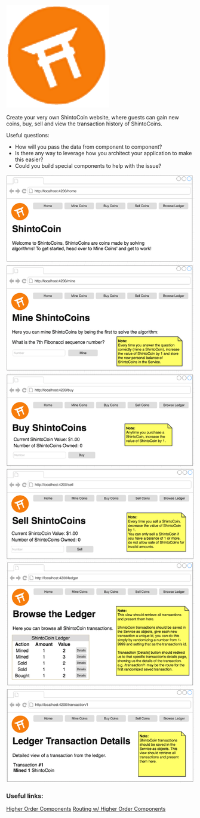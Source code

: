 !["Shinto Coin App Logo"](./img/applogo.png)

Create your very own ShintoCoin website, where guests can gain new coins, buy, sell and view the transaction history of ShintoCoins.

Useful questions:

* How will you pass the data from component to component?
* Is there any way to leverage how you architect your application to make this easier?
* Could you build special components to help with the issue?

!["Home Page Image"](./img/homepage.png)
!["Coin Mining Page"](./img/minecoin.png)
!["Buy Coins Page"](./img/buycoin.png)
!["Sell Coins Page"](./img/sellcoin.png)
!["Browse Ledger Page"](./img/ledger.png)
!["Ledger Transactions Page"](./img/transaction.png)

### Useful links:

[Higher Order Components](https://reactjs.org/docs/higher-order-components.html)
[Routing w/ Higher Order Components](http://engineering.blogfoster.com/higher-order-components-theory-and-practice/)

